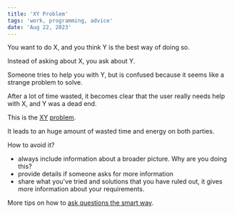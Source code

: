 ```yaml
---
title: 'XY Problem'
tags: 'work, programming, advice'
date: 'Aug 22, 2023'
---
```


You want to do X, and you think Y is the best way of doing so.

Instead of asking about X, you ask about Y.

Someone tries to help you with Y, but is confused because it seems like a strange problem to solve.

After a lot of time wasted, it becomes clear that the user really needs help with X, and Y was a dead end.

This is the [XY](https://xyproblem.info/) [problem](https://mywiki.wooledge.org/XyProblem).

It leads to an huge amount of wasted time and energy on both parties.

How to avoid it?

- always include information about a broader picture. Why are you doing this?
- provide details if someone asks for more information
- share what you've tried and solutions that you have ruled out, it gives more information about your requirements.

More tips on how to [ask questions the smart way](http://www.catb.org/esr/faqs/smart-questions.html).
